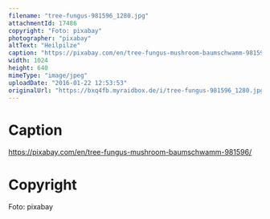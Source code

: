 ```yaml
---
filename: "tree-fungus-981596_1280.jpg"
attachmentId: 17486
copyright: "Foto: pixabay"
photographer: "pixabay"
altText: "Heilpilze"
caption: "https://pixabay.com/en/tree-fungus-mushroom-baumschwamm-981596/"
width: 1024
height: 640
mimeType: "image/jpeg"
uploadDate: "2016-01-22 12:53:53"
originalUrl: "https://bxq4fb.myraidbox.de/i/tree-fungus-981596_1280.jpg"
---
```


# Caption

https://pixabay.com/en/tree-fungus-mushroom-baumschwamm-981596/

# Copyright

Foto: pixabay
